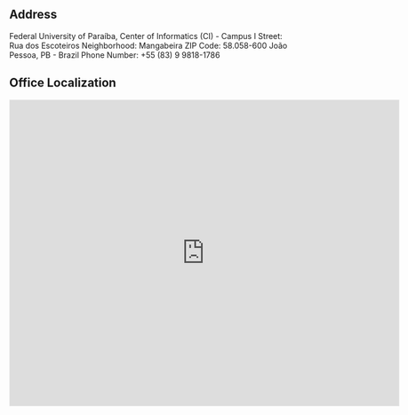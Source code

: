 ## Address

Federal University of Paraíba, Center of Informatics (CI) - Campus I
Street: Rua dos Escoteiros
Neighborhood: Mangabeira
ZIP Code: 58.058-600
João Pessoa, PB - Brazil
Phone Number: +55 (83) 9 9818-1786

## Office Localization

<iframe
  src="https://www.google.com/maps/embed?pb=!1m18!1m12!1m3!1d738.9954988701328!2d-34.81782542652763!3d-7.162422018901371!2m3!1f0!2f0!3f0!3m2!1i1024!2i768!4f13.1!3m3!1m2!1s0x7acc300395ef2d1%3A0x5cad05c1cf9b09e6!2sCentro%20de%20Inform%C3%A1tica%20-%20UFPB!5e0!3m2!1spt-BR!2sbr!4v1752203402416!5m2!1spt-BR!2sbr"
  width="700"
  height="550"
  style="border:1px solid rgb(230, 230, 230);"
  allowfullscreen
  loading="lazy">
</iframe>


